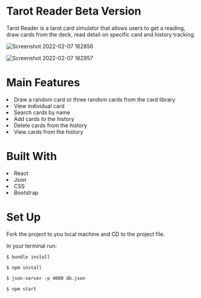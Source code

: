 # Tarot Reader Beta Version

Tarot Reader is a tarot card simulator that allows users to get a reading, draw cards from the deck, read detail on specific card and history tracking. 

![Screenshot 2022-02-07 162856](https://user-images.githubusercontent.com/87879455/152883127-42692fa0-06ac-4061-9692-7689e769652d.png)

![Screenshot 2022-02-07 162957](https://user-images.githubusercontent.com/87879455/152883133-28ab2387-ae4d-441c-8f9e-aa48173581b0.png)

# Main Features

<li>Draw a random card or three random cards from the card library
<br/>
 <li>View individual card
<br/>
 <li>Search cards by name
<br/>
 <li>Add cards to the history
<br/>
<li>Delete cards from the history
<br/>
<li>View cards from the history
   
# Built With
  
  <li>React
  <li>Json
  <li>CSS
  <li>Bootstrap
    
# Set Up
  
Fork the project to you local machine and CD to the project file.
  
  In your terminal run:
    
`$ bundle install`
    
`$ npm install`

`$ json-server -p 4000 db.json`
    
 `$ npm start`
